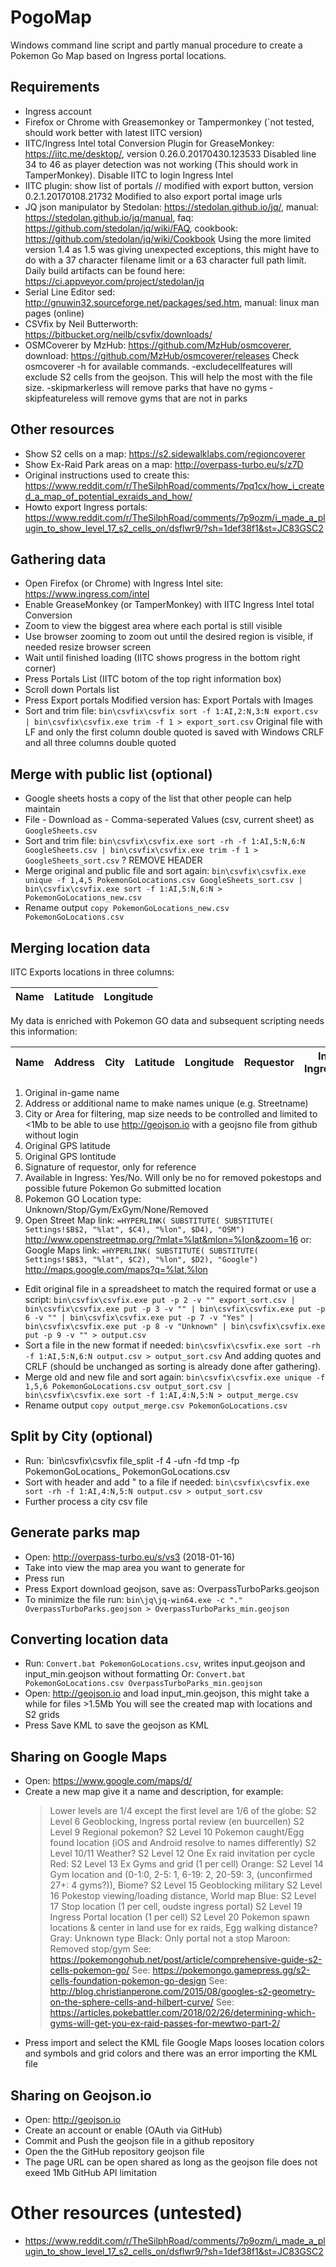 # PogoMap

Windows command line script and partly manual procedure to create a Pokemon Go Map based on Ingress portal locations.

## Requirements
* Ingress account
* Firefox or Chrome with Greasemonkey or Tampermonkey (`not tested, should work better with latest IITC version)
* IITC/Ingress Intel total Conversion Plugin for GreaseMonkey: https://iitc.me/desktop/, version 0.26.0.20170430.123533
  Disabled line 34 to 46 as player detection was not working (This should work in TamperMonkey). Disable IITC to login Ingress Intel
* IITC plugin: show list of portals // modified with export button, version 0.2.1.20170108.21732
  Modified to also export portal image urls
* JQ json manipulator by Stedolan: https://stedolan.github.io/jq/, manual: https://stedolan.github.io/jq/manual, faq: https://github.com/stedolan/jq/wiki/FAQ, cookbook: https://github.com/stedolan/jq/wiki/Cookbook
  Using the more limited version 1.4 as 1.5 was giving unexpected exceptions, this might have to do with a 37 character filename limit or a 63 character full path limit.
  Daily build artifacts can be found here: https://ci.appveyor.com/project/stedolan/jq
* Serial Line Editor sed: http://gnuwin32.sourceforge.net/packages/sed.htm, manual: linux man pages (online)
* CSVfix by Neil Butterworth: https://bitbucket.org/neilb/csvfix/downloads/
* OSMCoverer by MzHub: https://github.com/MzHub/osmcoverer, download: https://github.com/MzHub/osmcoverer/releases
  Check osmcoverer -h for available commands.
  -excludecellfeatures will exclude S2 cells from the geojson. This will help the most with the file size.
  -skipmarkerless will remove parks that have no gyms
  -skipfeatureless will remove gyms that are not in parks


## Other resources
* Show S2 cells on a map: https://s2.sidewalklabs.com/regioncoverer
* Show Ex-Raid Park areas on a map: http://overpass-turbo.eu/s/z7D
* Original instructions used to create this: https://www.reddit.com/r/TheSilphRoad/comments/7pq1cx/how_i_created_a_map_of_potential_exraids_and_how/
* Howto export Ingress portals: https://www.reddit.com/r/TheSilphRoad/comments/7p9ozm/i_made_a_plugin_to_show_level_17_s2_cells_on/dsflwr9/?sh=1def38f1&st=JC83GSC2

## Gathering data
* Open Firefox (or Chrome) with Ingress Intel site: https://www.ingress.com/intel
* Enable GreaseMonkey (or TamperMonkey) with IITC Ingress Intel total Conversion
* Zoom to view the biggest area where each portal is still visible
* Use browser zooming to zoom out until the desired region is visible, if needed resize browser screen
* Wait until finished loading (IITC shows progress in the bottom right corner)
* Press Portals List (IITC botom of the top right information box)
* Scroll down Portals list
* Press Export portals
  Modified version has: Export Portals with Images
* Sort and trim file: `bin\csvfix\csvfix sort -f 1:AI,2:N,3:N export.csv | bin\csvfix\csvfix.exe trim -f 1 > export_sort.csv`
  Original file with LF and only the first column double quoted is saved with Windows CRLF and all three columns double quoted

## Merge with public list (optional)  
* Google sheets hosts a copy of the list that other people can help maintain
* File - Download as - Comma-seperated Values (csv, current sheet) as `GoogleSheets.csv`
* Sort and trim file: `bin\csvfix\csvfix.exe sort -rh -f 1:AI,5:N,6:N GoogleSheets.csv | bin\csvfix\csvfix.exe trim -f 1 > GoogleSheets_sort.csv`
? REMOVE HEADER
* Merge original and public file and sort again: `bin\csvfix\csvfix.exe unique -f 1,4,5 PokemonGoLocations.csv GoogleSheets_sort.csv | bin\csvfix\csvfix.exe sort -f 1:AI,5:N,6:N > PokemonGoLocations_new.csv`
* Rename output `copy PokemonGoLocations_new.csv PokemonGoLocations.csv`

  
## Merging location data
IITC Exports locations in three columns: 

| Name | Latitude | Longitude |
|---|---|---|

My data is enriched with Pokemon GO data and subsequent scripting needs this information:

| Name | Address | City | Latitude | Longitude | Requestor | In Ingress | PoGo Type | Map Link |
|---|---|---|---|---|---|---|---|---|

1. Original in-game name
1. Address or additional name to make names unique (e.g. Streetname)
1. City or Area for filtering, map size needs to be controlled and limited to <1Mb to be able to use http://geojson.io with a geojsno file from github without login
1. Original GPS latitude
1. Original GPS lontitude
1. Signature of requestor, only for reference
1. Available in Ingress: Yes/No. Will only be no for removed pokestops and possible future Pokemon Go submitted location
1. Pokemon GO Location type: Unknown/Stop/Gym/ExGym/None/Removed
1. Open Street Map link: `=HYPERLINK( SUBSTITUTE( SUBSTITUTE( Settings!$B$2, "%lat", $C4), "%lon", $D4), "OSM")` http://www.openstreetmap.org/?mlat=%lat&mlon=%lon&zoom=16 
   or: Google Maps link: `=HYPERLINK( SUBSTITUTE( SUBSTITUTE( Settings!$B$3, "%lat", $C2), "%lon", $D2), "Google")` http://maps.google.com/maps?q=%lat,%lon

* Edit original file in a spreadsheet to match the required format or use a script: `bin\csvfix\csvfix.exe put -p 2 -v "" export_sort.csv | bin\csvfix\csvfix.exe put -p 3 -v "" | bin\csvfix\csvfix.exe put -p 6 -v "" | bin\csvfix\csvfix.exe put -p 7 -v "Yes" | bin\csvfix\csvfix.exe put -p 8 -v "Unknown" | bin\csvfix\csvfix.exe put -p 9 -v "" > output.csv`
* Sort a file in the new format if needed: `bin\csvfix\csvfix.exe sort -rh -f 1:AI,5:N,6:N output.csv > output_sort.csv`
  And adding quotes and CRLF (should be unchanged as sorting is already done after gathering).
* Merge old and new file and sort again: `bin\csvfix\csvfix.exe unique -f 1,5,6 PokemonGoLocations.csv output_sort.csv | bin\csvfix\csvfix.exe sort -f 1:AI,4:N,5:N > output_merge.csv`
* Rename output `copy output_merge.csv PokemonGoLocations.csv`

## Split by City (optional)
* Run: `bin\csvfix\csvfix file_split -f 4 -ufn -fd tmp -fp PokemonGoLocations_ PokemonGoLocations.csv
* Sort with header and add " to a file if needed: `bin\csvfix\csvfix.exe sort -rh -f 1:AI,4:N,5:N output.csv > output_sort.csv`
* Further process a city csv file

## Generate parks map
* Open: http://overpass-turbo.eu/s/vs3 (2018-01-16)
* Take into view the map area you want to generate for
* Press run
* Press Export download geojson, save as: OverpassTurboParks.geojson
* To minimize the file run: `bin\jq\jq-win64.exe -c "." OverpassTurboParks.geojson > OverpassTurboParks_min.geojson`

## Converting location data
* Run: `Convert.bat PokemonGoLocations.csv`, writes input.geojson and input_min.geojson without formatting
  Or: `Convert.bat PokemonGoLocations.csv OverpassTurboParks_min.geojson`
* Open: http://geojson.io and load input_min.geojson, this might take a while for files >1.5Mb
You will see the created map with locations and S2 grids
* Press Save KML to save the geojson as KML

## Sharing on Google Maps
* Open: https://www.google.com/maps/d/
* Create a new map give it a name and description, for example: 
  > Lower levels are 1/4 except the first level are 1/6 of the globe:
  >         S2 Level  6 Geoblocking, Ingress portal review (en buurcellen)
  >         S2 Level  9 Regional pokemon?
  >         S2 Level 10 Pokemon caught/Egg found location (iOS and Android resolve to names differently)
  >         S2 Level 10/11 Weather?
  >         S2 Level 12 One Ex raid invitation per cycle
  > Red:    S2 Level 13 Ex Gyms and grid (1 per cell)
  > Orange: S2 Level 14 Gym location and (0-1:0, 2-5: 1, 6-19: 2, 20-59: 3, (unconfirmed 27+: 4 gyms?)), Biome?
  >         S2 Level 15 Geoblocking military
  >         S2 Level 16 Pokestop viewing/loading distance, World map
  > Blue:   S2 Level 17 Stop location (1 per cell, oudste ingress portal)
  >         S2 Level 19 Ingress Portal location (1 per cell)
  >         S2 Level 20 Pokemon spawn locations & center in land use for ex raids, Egg walking distance?
  > Gray: Unknown type
  > Black: Only portal not a stop
  > Maroon: Removed stop/gym
  > See: https://pokemongohub.net/post/article/comprehensive-guide-s2-cells-pokemon-go/
  > See: https://pokemongo.gamepress.gg/s2-cells-foundation-pokemon-go-design
  > See: http://blog.christianperone.com/2015/08/googles-s2-geometry-on-the-sphere-cells-and-hilbert-curve/
  > See: https://articles.pokebattler.com/2018/02/26/determining-which-gyms-will-get-you-ex-raid-passes-for-mewtwo-part-2/
* Press import and select the KML file
  Google Maps looses location colors and symbols and grid colors and there was an error importing the KML file

## Sharing on Geojson.io
* Open: http://geojson.io
* Create an account or enable (OAuth via GitHub)
* Commit and Push the geojson file in a github repository
* Open the the GitHub repository geojson file
* The page URL can be open shared as long as the geojson file does not exeed 1Mb GitHub API limitation

# Other resources (untested)
* https://www.reddit.com/r/TheSilphRoad/comments/7p9ozm/i_made_a_plugin_to_show_level_17_s2_cells_on/dsflwr9/?sh=1def38f1&st=JC83GSC2
